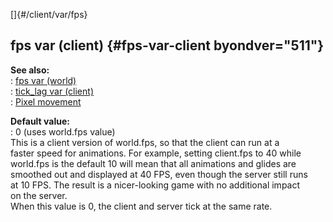 []{#/client/var/fps}    
## fps var (client) {#fps-var-client byondver="511"}    
**See also:**    
:   [fps var (world)](/ref/world/var/fps)    
:   [tick_lag var (client)](/ref/client/var/tick_lag)    
:   [Pixel movement](/ref/%7Bnotes%7D/pixel-movement)    
<!-- -->    
**Default value:**    
:   0 (uses world.fps value)    
This is a client version of world.fps, so that the client can run at a    
faster speed for animations. For example, setting client.fps to 40 while    
world.fps is the default 10 will mean that all animations and glides are    
smoothed out and displayed at 40 FPS, even though the server still runs    
at 10 FPS. The result is a nicer-looking game with no additional impact    
on the server.    
When this value is 0, the client and server tick at the same rate.  